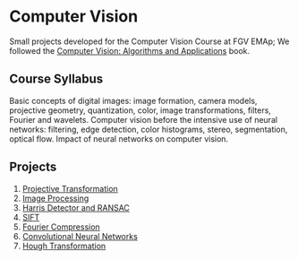 # Computer Vision

Small projects developed for the Computer Vision Course at FGV EMAp; 
We followed  the [Computer Vision: Algorithms and Applications](https://szeliski.org/Book/) book.


## Course Syllabus

Basic concepts of digital images: image formation, camera models, projective geometry, quantization, color, image transformations, filters, Fourier and wavelets. Computer vision before the intensive use of neural networks: filtering, edge detection, color histograms, stereo, segmentation, optical flow. Impact of neural networks on computer vision.

## Projects

1. [Projective Transformation](projective_transformation.ipynb)
2. [Image Processing](image_processing.ipynb)
3. [Harris Detector and RANSAC](harris_and_ransac.ipynb)
4. [SIFT](sift_method.ipynb)
5. [Fourier Compression](fourier_compression.ipynb)
6. [Convolutional Neural Networks](convolutional_neural_network.ipynb)
7. [Hough Transformation](hough_transform.ipynb)

